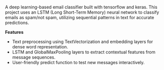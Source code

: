 A deep learning-based email classifier built with tensorflow and keras. 
This project uses an LSTM (Long Short-Term Memory) neural network to classify emails as spam/not spam, utilizing sequential patterns in text for accurate predictions.

**Features**

* Text preprocessing using TextVectorization and embedding layers for dense word representation.
* LSTM and GlobalMaxPooling layers to extract contextual features from message sequences.
* User-friendly predict function to test new messages interactively. 

